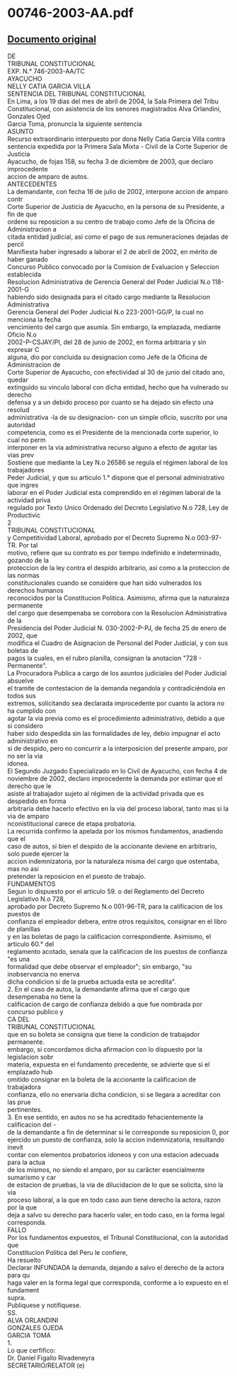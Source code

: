 
00746-2003-AA.pdf
=================
  
[Documento original](https://tc.gob.pe/jurisprudencia/2004/00746-2003-AA.pdf)  
---  
DE  
TRIBUNAL CONSTITUCIONAL  
EXP. N.° 746-2003-AA/TC  
AYACUCHO  
NELLY CATIA GARCIA VILLA  
SENTENCIA DEL TRIBUNAL CONSTITUCIONAL  
En Lima, a los 19 dias del mes de abril de 2004, la Sala Primera del Tribu  
Constitucional, con asistencia de los senores magistrados Alva Orlandini, Gonzales Ojed  
Garcia Toma, pronuncia la siguiente sentencia  
ASUNTO  
Recurso extraordinario interpuesto por dona Nelly Catia Garcia Villa contra  
sentencia expedida por la Primera Sala Mixta - Civil de la Corte Superior de Justicia  
Ayacucho, de fojas 158, su fecha 3 de diciembre de 2003, que declaro improcedente  
accion de amparo de autos.  
ANTECEDENTES  
La demandante, con fecha 16 de julio de 2002, interpone accion de amparo contr  
Corte Superior de Justicia de Ayacucho, en la persona de su Presidente, a fin de que  
ordene su reposicion a su centro de trabajo como Jefe de la Oficina de Administracion a  
citada entidad judicial, asi como el pago de sus remuneraciones dejadas de percil  
Manifiesta haber ingresado a laborar el 2 de abril de 2002, en mérito de haber ganado  
Concurso Publico convocado por la Comision de Evaluacion y Seleccion establecida  
Resolucion Administrativa de Gerencia General del Poder Judicial N.o 118-2001-G  
habiendo sido designada para el citado cargo mediante la Resolucion Administrativa  
Gerencia General del Poder Judicial N.o 223-2001-GG/P, la cual no menciona la fecha  
vencimiento del cargo que asumia. Sin embargo, la emplazada, mediante Oficio N.o  
2002-P-CSJAY/PI, del 28 de junio de 2002, en forma arbitraria y sin expresar C  
alguna, dio por concluida su designacion como Jefe de la Oficina de Administracion de  
Corte Superior de Ayacucho, con efectividad al 30 de junio del citado ano, quedar  
extinguido su vinculo laboral con dicha entidad, hecho que ha vulnerado su derecho  
defensa y a un debido proceso por cuanto se ha dejado sin efecto una resolud  
administrativa -la de su designacion- con un simple oficio, suscrito por una autoridad  
competencia, como es el Presidente de la mencionada corte superior, lo cual no perm  
interponer en la via administrativa recurso alguno a efecto de agotar las vias prev  
Sostiene que mediante la Ley N.o 26586 se regula el régimen laboral de los trabajadores  
Peder Judicial, y que su articulo 1.° dispone que el personal administrativo que ingres  
laborar en el Poder Judicial esta comprendido en el régimen laboral de la actividad priva  
regulado por Texto Unico Ordenado del Decreto Legislativo N.o 728, Ley de Productivic  
2  
TRIBUNAL CONSTITUCIONAL  
y Competitividad Laboral, aprobado por el Decreto Supremo N.o 003-97-TR. Por tal  
motivo, refiere que su contrato es por tiempo indefinido e indeterminado, gozando de la  
proteccion de la ley contra el despido arbitrario, asi como a la proteccion de las normas  
constitucionales cuando se considere que han sido vulnerados los derechos humanos  
reconocidos por la Constitucion Politica. Asimismo, afirma que la naturaleza permanente  
del cargo que desempenaba se corrobora con la Resolucion Administrativa de la  
Presidencia del Poder Judicial N. 030-2002-P-PJ, de fecha 25 de enero de 2002, que  
modifica el Cuadro de Asignacion de Personal del Poder Judicial, y con sus boletas de  
pagos la cuales, en el rubro planilla, consignan la anotacion "728 - Permanente".  
La Procuradora Publica a cargo de los asuntos judiciales del Poder Judicial absuelve  
el tramite de contestacion de la demanda negandola y contradiciéndola en todos sus  
extremos, solicitando sea declarada improcedente por cuanto la actora no ha cumplido con  
agotar la via previa como es el procedimiento administrativo, debido a que si considero  
haber sido despedida sin las formalidades de ley, debio impugnar el acto administrativo en  
si de despido, pero no concurrir a la interposicion del presente amparo, por no ser la via  
idonea.  
El Segundo Juzgado Especializado en lo Civil de Ayacucho, con fecha 4 de  
noviembre de 2002, declaro improcedente la demanda por estimar que el derecho que le  
asiste al trabajador sujeto al régimen de la actividad privada que es despedido en forma  
arbitraria debe hacerlo efectivo en la via del proceso laboral, tanto mas si la via de amparo  
nconistitucional carece de etapa probatoria.  
La recurrida confirmo la apelada por los mismos fundamentos, anadiendo que el  
caso de autos, si bien el despido de la accionante deviene en arbitrario, solo puede ejercer la  
accion indemnizatoria, por la naturaleza misma del cargo que ostentaba, mas no asi  
pretender la reposicion en el puesto de trabajo.  
FUNDAMENTOS  
Segun lo dispuesto por el articulo 59. o del Reglamento del Decreto Legislativo N.o 728,  
aprobado por Decreto Supremo N.o 001-96-TR, para la calificacion de los puestos de  
confianza el empleador debera, entre otros requisitos, consignar en el libro de planillas  
y en las boletas de pago la calificacion correspondiente. Asimismo, el articulo 60.° del  
reglamento acotado, senala que la calificacion de los puestos de confianza "es una  
formalidad que debe observar el empleador"; sin embargo, "su inobservancia no enerva  
dicha condicion si de la prueba actuada esta se acredita".  
2. En el caso de autos, la demandante afirma que el cargo que desempenaba no tiene la  
calificacion de cargo de confianza debido a que fue nombrada por concurso publico y  
CA DEL  
TRIBUNAL CONSTITUCIONAL  
que en su boleta se consigna que tiene la condicion de trabajador permanente.  
embargo, si concordamos dicha afirmacion con lo dispuesto por la legislacion sobr  
materia, expuesta en el fundamento precedente, se advierte que si el emplazado hub  
omitido consignar en la boleta de la accionante la calificacion de trabajadora  
confianza, ello no enervaria dicha condicion, si se llegara a acreditar con las prue  
pertinentes.  
3. En ese sentido, en autos no se ha acreditado fehacientemente la calificacion del -  
de la demandante a fin de determinar si le corresponde su reposicion 0, por  
ejercido un puesto de confianza, solo la accion indemnizatoria, resultando inevit  
contar con elementos probatorios idoneos y con una estacion adecuada para la actua  
de los mismos, no siendo el amparo, por su carâcter esencialmente sumarismo y car  
de estacion de pruebas, la via de dilucidacion de lo que se solicita, sino la via  
proceso laboral, a la que en todo caso aun tiene derecho la actora, razon por la que  
deja a salvo su derecho para hacerlo valer, en todo caso, en la forma legal  
corresponda.  
FALLO  
Por los fundamentos expuestos, el Tribunal Constitucional, con la autoridad que  
Constitucion Politica del Peru le confiere,  
Ha resuelto  
Declarar INFUNDADA la demanda, dejando a salvo el derecho de la actora para qu  
haga valer en la forma legal que corresponda, conforme a lo expuesto en el fundament  
supra.  
Publiquese y notifiquese.  
SS.  
ALVA ORLANDINI  
GONZALES OJEDA  
GARCIA TOMA  
1.  
Lo que cerfifico:  
Dr. Daniel Figallo Rivadeneyra  
SECRETARIO/RELATOR (e)